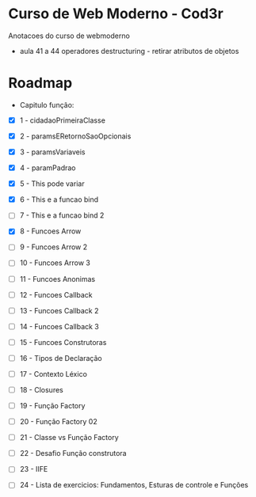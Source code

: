 # Curso de Web Moderno - Cod3r
Anotacoes do curso de webmoderno

- aula 41 a 44 operadores destructuring - retirar atributos de objetos

# Roadmap

- Capitulo função:
- [x] 1 - cidadaoPrimeiraClasse
- [x] 2 - paramsERetornoSaoOpcionais
- [x] 3 - paramsVariaveis
- [x] 4 - paramPadrao
- [x] 5 - This pode variar
- [x] 6 - This e a funcao bind
- [ ] 7 - This e a funcao bind 2
- [x] 8 - Funcoes Arrow
- [ ] 9 - Funcoes Arrow 2
- [ ] 10 - Funcoes Arrow 3
- [ ] 11 - Funcoes Anonimas
- [ ] 12 - Funcoes Callback
- [ ] 13 - Funcoes Callback 2
- [ ] 14 - Funcoes Callback 3
- [ ] 15 - Funcoes Construtoras
- [ ] 16 - Tipos de Declaração
- [ ] 17 - Contexto Léxico
- [ ] 18 - Closures
- [ ] 19 - Função Factory
- [ ] 20 - Função Factory 02
- [ ] 21 - Classe vs Função Factory
- [ ] 22 - Desafio Função construtora
- [ ] 23 - IIFE
- [ ] 24 - Lista de exercicios: Fundamentos, Esturas de controle e Funções





